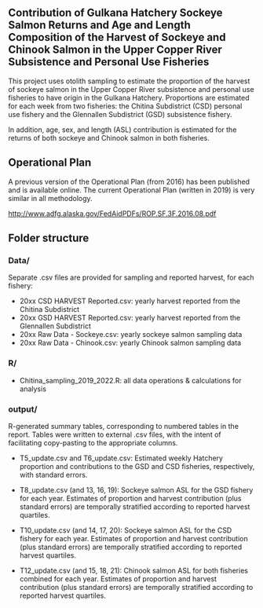 ## Contribution of Gulkana Hatchery Sockeye Salmon Returns and Age and Length Composition of the Harvest of Sockeye and Chinook Salmon in the Upper Copper River Subsistence and Personal Use Fisheries

This project uses otolith sampling to estimate the proportion of the harvest of sockeye salmon in the Upper Copper River subsistence and personal use fisheries to have origin in the Gulkana Hatchery.  Proportions are estimated for each week from two fisheries: the Chitina Subdistrict (CSD) personal use fishery and the Glennallen Subdistrict (GSD) subsistence fishery.

In addition, age, sex, and length (ASL) contribution is estimated for the returns of both sockeye and Chinook salmon in both fisheries.

## Operational Plan

A previous version of the Operational Plan (from 2016) has been published and is available online.  The current Operational Plan (written in 2019) is very similar in all methodology.

http://www.adfg.alaska.gov/FedAidPDFs/ROP.SF.3F.2016.08.pdf

## Folder structure

### Data/

Separate .csv files are provided for sampling and reported harvest, for each fishery:

* 20xx CSD HARVEST Reported.csv: yearly harvest reported from the Chitina Subdistrict
* 20xx GSD HARVEST Reported.csv: yearly harvest reported from the Glennallen Subdistrict
* 20xx Raw Data - Sockeye.csv: yearly sockeye salmon sampling data
* 20xx Raw Data - Chinook.csv: yearly Chinook salmon sampling data

### R/

* Chitina_sampling_2019_2022.R: all data operations & calculations for analysis

### output/

R-generated summary tables, corresponding to numbered tables in the report.  Tables 
were written to external .csv files, with the intent of facilitating copy-pasting
to the appropriate columns.

* T5_update.csv and T6_update.csv: Estimated weekly Hatchery proportion and contributions 
to the GSD and CSD fisheries, respectively, with standard errors.

* T8_update.csv (and 13, 16, 19): Sockeye salmon ASL for the GSD fishery for each year.
Estimates of proportion and harvest contribution (plus standard errors) are temporally
stratified according to reported harvest quartiles.

* T10_update.csv (and 14, 17, 20): Sockeye salmon ASL for the CSD fishery for each year.
Estimates of proportion and harvest contribution (plus standard errors) are temporally
stratified according to reported harvest quartiles.

* T12_update.csv (and 15, 18, 21): Chinook salmon ASL for both fisheries combined for each year.
Estimates of proportion and harvest contribution (plus standard errors) are temporally
stratified according to reported harvest quartiles.
